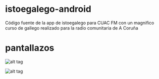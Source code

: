 # istoegalego-android
Código fuente de la app de istoegalego para CUAC FM con un magnifico curso de gallego realizado para la radio comunitaria de A Coruña

# pantallazos

![alt tag](https://lh5.ggpht.com/2N9xnx-JL1wvMrPmwvZRVB_UKInxsxI_jRXwyARFKdJEd5eDynqK15O5XvLtSwNV=h310-rw)

![alt tag](https://lh6.ggpht.com/muAP4axtsDpKl95--U51Rixv4kAV53yKAO7tSVbVVyIfCLxEOKTPEC-yF6gXg0VWGeF3=h310-rw)
